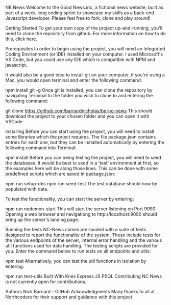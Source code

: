 NB News
Welcome to the Good News.inc, a fictional news website, built as part of a week-long coding sprint to showcase my skills as a back-end Javascript developer. Please feel free to fork, clone and play around!

Getting Started
To get your own copy of the project up-and-running, you'll need to clone the repository from github. For more information on how to do this, click here.

Prerequisites
In order to begin using the project, you will need an Integrated Coding Environment (or IDE) installed on your computer. I used Microsoft's VS Code, but you could use any IDE which is compatible with NPM and javascript.

It would also be a good idea to install git on your computer. if you're using a Mac, you would open terminal and enter the following command:

npm install git -g
Once git is installed, you can clone the repository by navigating Terminal to the folder you wish to clone to and entering the following command:

git clone https://github.com/barnardnicholas/be-nc-news
This should download the project to your chosen folder and you can open it with VSCode

Installing
Before you can start using the project, you will need to install some libraries which the prject requires. The file package.json contains entries for each one, but they can be installed automatically by entering the following command into Terminal:

npm install
Before you can being testing the project, you will need to seed the databases. It would be best to seed in a 'test' environment at first, so the examples here will be along those lines. This can be done with some predefined scripts which are saved in package.json:

npm run setup-dbs
npm run seed-test
The test database should now be populated with data.

To test the functionality, you can start the server by entering:

npm run nodemon-start
This will start the server listening on Port 9090. Opening a web browser and navigationg to http://localhost:9090 should bring up the server's landing page.

Running the tests
NC-News comes pre-laoded with a suite of tests designed to report the functionality of the system. These include tests for the various endpoints of the server, internal error handling and the various util functions used for data handling. The testing scripts are provided for you. Enter the command below to run tests on all endpoints and utils:

npm test
Alternatively, you can test the util functions in isolation by entering:

npm run test-utils
Built With
Knex
Express JS
PSQL
Contributing
NC News is not currently open for contributions.

Authors
Nick Barnard - GitHub
Acknowledgments
Many thanks to all at Northcoders for their support and guidance with this project

